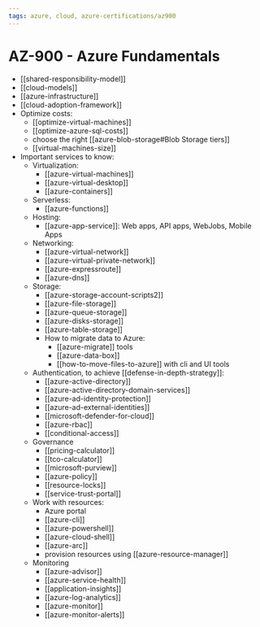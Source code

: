 ```yaml
---
tags: azure, cloud, azure-certifications/az900
---
```

# AZ-900 - Azure Fundamentals

- [[shared-responsibility-model]]
- [[cloud-models]]
- [[azure-infrastructure]]
- [[cloud-adoption-framework]]
- Optimize costs:
  - [[optimize-virtual-machines]]
  - [[optimize-azure-sql-costs]]
  - choose the right [[azure-blob-storage#Blob Storage tiers]]
  - [[virtual-machines-size]]
- Important services to know:
  - Virtualization:
    - [[azure-virtual-machines]]
    - [[azure-virtual-desktop]]
    - [[azure-containers]]
  - Serverless:
    - [[azure-functions]]
  - Hosting:
    - [[azure-app-service]]: Web apps, API apps, WebJobs, Mobile Apps
  - Networking:
    - [[azure-virtual-network]]
    - [[azure-virtual-private-network]]
    - [[azure-expressroute]]
    - [[azure-dns]]
  - Storage:
    - [[azure-storage-account-scripts2]]
    - [[azure-file-storage]]
    - [[azure-queue-storage]]
    - [[azure-disks-storage]]
    - [[azure-table-storage]]
    - How to migrate data to Azure:
      - [[azure-migrate]] tools
      - [[azure-data-box]]
      - [[how-to-move-files-to-azure]] with cli and UI tools
  - Authentication, to achieve [[defense-in-depth-strategy]]:
    - [[azure-active-directory]]
    - [[azure-active-directory-domain-services]]
    - [[azure-ad-identity-protection]]
    - [[azure-ad-external-identities]]
    - [[microsoft-defender-for-cloud]]
    - [[azure-rbac]]
    - [[conditional-access]]
  - Governance
    - [[pricing-calculator]]
    - [[tco-calculator]]
    - [[microsoft-purview]]
    - [[azure-policy]]
    - [[resource-locks]]
    - [[service-trust-portal]]
  - Work with resources:
    - Azure portal
    - [[azure-cli]]
    - [[azure-powershell]]
    - [[azure-cloud-shell]]
    - [[azure-arc]]
    - provision resources using [[azure-resource-manager]]
  - Monitoring
    - [[azure-advisor]]
    - [[azure-service-health]]
    - [[application-insights]]
    - [[azure-log-analytics]]
    - [[azure-monitor]]
    - [[azure-monitor-alerts]]

